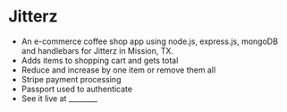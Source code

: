 # Jitterz
* An e-commerce coffee shop app using node.js, express.js, mongoDB and handlebars for Jitterz in Mission, TX.
* Adds items to shopping cart and gets total
* Reduce and increase by one item or remove them all
* Stripe payment processing
* Passport used to authenticate
* See it live at ________

